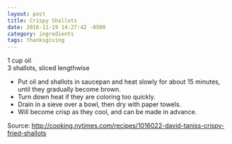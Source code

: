 ```yaml
---
layout: post
title: Crispy Shallots
date: 2016-11-19 14:27:42 -0500
category: ingredients
tags: thanksgiving
---
```

1 cup oil  
3 shallots, sliced lengthwise  

  * Put oil and shallots in saucepan and heat slowly for about 15 minutes, until they gradually become brown.
  * Turn down heat if they are coloring too quickly.
  * Drain in a sieve over a bowl, then dry with paper towels.
  * Will become crisp as they cool, and can be made in advance.

Source: http://cooking.nytimes.com/recipes/1016022-david-taniss-crispy-fried-shallots  
